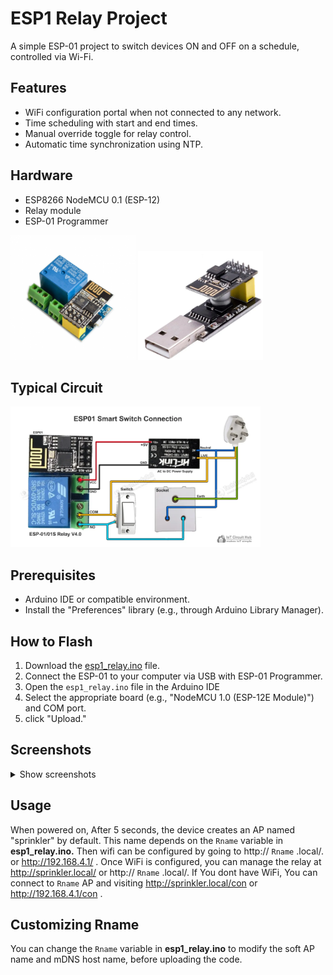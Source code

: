 # ESP1 Relay Project
A simple ESP-01 project to switch devices ON and OFF on a schedule, controlled via Wi-Fi.

## Features
- WiFi configuration portal when not connected to any network.
- Time scheduling with start and end times.
- Manual override toggle for relay control.
- Automatic time synchronization using NTP.

## Hardware
- ESP8266 NodeMCU 0.1 (ESP-12)
- Relay module 
- ESP-01 Programmer
<div>
<img src="images/ESP8266-ESP-01-5V-WiFi-Relay-Module.png" alt="Relay Module" width="200px">
<img src="images/esp01-programmer.webp" alt="ESP-01 Programmer" width="200px">
</div>

## Typical Circuit
<div>
<img src="images/esp-01-circuit.webp" alt="Relay Circuit" width="400px">
</div>

## Prerequisites
- Arduino IDE or compatible environment.
- Install the "Preferences" library (e.g., through Arduino Library Manager).

## How to Flash
1. Download the [esp1_relay.ino]() file.
2. Connect the ESP-01 to your computer via USB with ESP-01 Programmer.
3. Open the `esp1_relay.ino` file in the Arduino IDE 
4. Select the appropriate board (e.g., "NodeMCU 1.0 (ESP-12E Module)") and COM port.
5. click "Upload."

## Screenshots
<details><summary>Show screenshots</summary>

<img src="images/Relay_control.png" alt="Relay Control" width="300px">
<img src="images/configure_wifi.png" alt="Configure WiFi" width="300px">

</details>



## Usage
When powered on, After 5 seconds, the device creates an AP named "sprinkler" by default. This name depends on the `Rname` variable in **esp1_relay.ino.** 
Then wifi can be configured by going to http:// `Rname` .local/. or http://192.168.4.1/ .
Once WiFi is configured, you can manage the relay at http://sprinkler.local/ or http:// `Rname` .local/.
If You dont have WiFi, You can connect to `Rname` AP and visiting http://sprinkler.local/con or http://192.168.4.1/con . 

## Customizing Rname
You can change the `Rname` variable in **esp1_relay.ino** to modify the soft AP name and mDNS host name, before uploading the code. 

